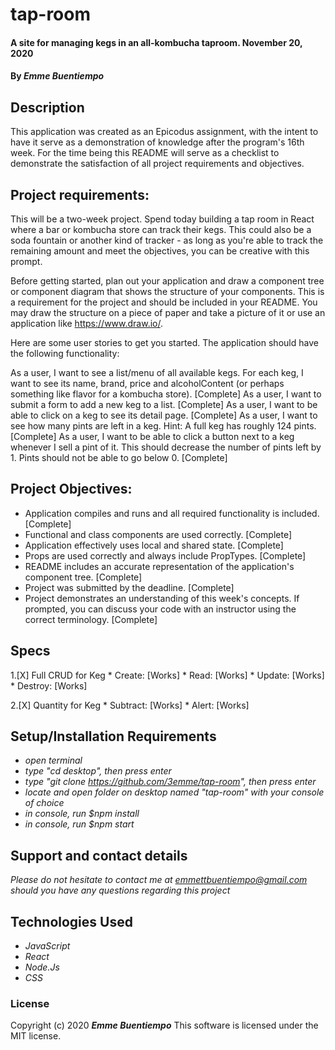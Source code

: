 # __tap-room__

#### __A site for managing kegs in an all-kombucha taproom. November 20, 2020__

#### By _**Emme Buentiempo**_

## Description

This application was created as an Epicodus assignment, with the intent to have it serve as a demonstration of knowledge after the program's 16th week. For the time being this README will serve as a checklist to demonstrate the satisfaction of all project requirements and objectives. 

## Project requirements:

This will be a two-week project. Spend today building a tap room in React where a bar or kombucha store can track their kegs. This could also be a soda fountain or another kind of tracker - as long as you're able to track the remaining amount and meet the objectives, you can be creative with this prompt.

Before getting started, plan out your application and draw a component tree or component diagram that shows the structure of your components. This is a requirement for the project and should be included in your README. You may draw the structure on a piece of paper and take a picture of it or use an application like https://www.draw.io/.

Here are some user stories to get you started. The application should have the following functionality:

As a user, I want to see a list/menu of all available kegs. For each keg, I want to see its name, brand, price and alcoholContent (or perhaps something like flavor for a kombucha store). [Complete]
As a user, I want to submit a form to add a new keg to a list. [Complete]
As a user, I want to be able to click on a keg to see its detail page. [Complete]
As a user, I want to see how many pints are left in a keg. Hint: A full keg has roughly 124 pints. [Complete]
As a user, I want to be able to click a button next to a keg whenever I sell a pint of it. This should decrease the number of pints left by 1. Pints should not be able to go below 0. [Complete]

## Project Objectives:

  * Application compiles and runs and all required functionality is included. [Complete]
  * Functional and class components are used correctly. [Complete]
  * Application effectively uses local and shared state. [Complete]
  * Props are used correctly and always include PropTypes. [Complete]
  * README includes an accurate representation of the application's component tree. [Complete]
  * Project was submitted by the deadline. [Complete]
  * Project demonstrates an understanding of this week's concepts. If prompted, you can discuss your code with an instructor using the correct terminology. [Complete]

## Specs

  1.[X] Full CRUD for Keg 
    * Create: [Works]
    * Read: [Works]
    * Update: [Works]
    * Destroy: [Works]

  2.[X] Quantity for Keg
    * Subtract: [Works]
    * Alert: [Works]

## Setup/Installation Requirements

* _open terminal_
* _type "cd desktop", then press enter_
* _type "git clone https://github.com/3emme/tap-room", then press enter_
* _locate and open folder on desktop named "tap-room" with your console of choice_
* _in console, run $npm install_
* _in console, run $npm start_

## Support and contact details

_Please do not hesitate to contact me at emmettbuentiempo@gmail.com should you have any questions regarding this project_

## Technologies Used

* _JavaScript_
* _React_
* _Node.Js_
* _CSS_

### License

Copyright (c) 2020 **_Emme Buentiempo_**
This software is licensed under the MIT license.
